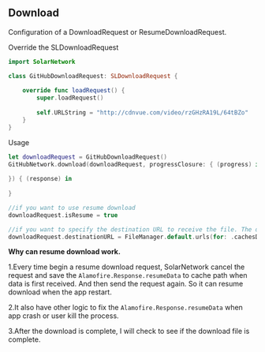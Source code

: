 ## Download

Configuration of a DownloadRequest or ResumeDownloadRequest.

Override the SLDownloadRequest

```swift
import SolarNetwork

class GitHubDownloadRequest: SLDownloadRequest {
    
    override func loadRequest() {
        super.loadRequest()
		
        self.URLString = "http://cdnvue.com/video/rzGHzRA19L/64tBZo"
    }
}
```

Usage

```swift
let downloadRequest = GitHubDownloadRequest()
GitHubNetwork.download(downloadRequest, progressClosure: { (progress) in
                    
}) { (response) in
                    
}

//if you want to use resume download
downloadRequest.isResume = true

//if you want to specify the destination URL to receive the file. The default is "/Library/Caches/SLNetwork/Destination/(requestID)"
downloadRequest.destinationURL = FileManager.default.urls(for: .cachesDirectory, in: .userDomainMask)[0]
```


**Why can resume download work.**

1.Every time begin a resume download request, SolarNetwork cancel the request and save the `Alamofire.Response.resumeData` to cache path when data is first received.  And then send the request again. So it can resume download when the app restart. 

2.It also have other logic to fix the `Alamofire.Response.resumeData` when app crash or user kill the process.

3.After the download is complete, I will check to see if the download file is complete.
